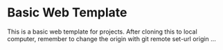 # Basic Web Template

This is a basic web template for projects. After cloning this to local computer, remember to change the origin with git remote set-url origin ...